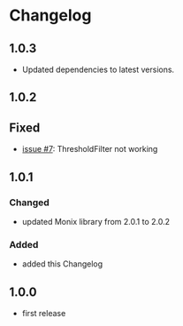 # Changelog

## 1.0.3
- Updated dependencies to latest versions.

## 1.0.2
## Fixed
- [issue #7](https://github.com/kdrakon/splunk-logback-hec-appender/issues/7): ThresholdFilter not working

## 1.0.1
### Changed
- updated Monix library from 2.0.1 to 2.0.2
### Added
- added this Changelog

## 1.0.0
- first release